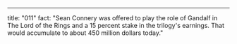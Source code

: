 ---

title: "011"
fact: "Sean Connery was offered to play the role of Gandalf in The Lord of the Rings and a 15 percent stake in the trilogy's earnings. That would accumulate to about 450 million dollars today."
